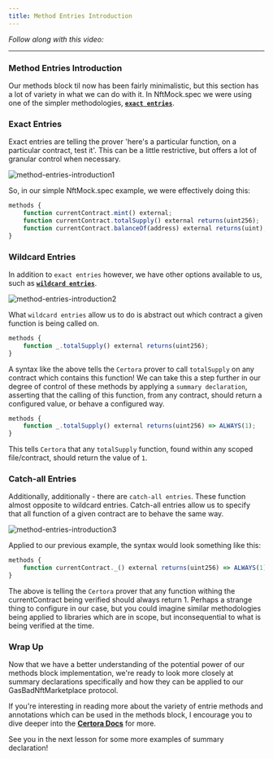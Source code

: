 ```yaml
---
title: Method Entries Introduction
---
```


_Follow along with this video:_

---

### Method Entries Introduction

Our methods block til now has been fairly minimalistic, but this section has a lot of variety in what we can do with it. In NftMock.spec we were using one of the simpler methodologies, [**`exact entries`**](https://docs.certora.com/en/latest/docs/cvl/methods.html#exact-entries).

### Exact Entries

Exact entries are telling the prover 'here's a particular function, on a particular contract, test it'. This can be a little restrictive, but offers a lot of granular control when necessary.

![method-entries-introduction1](/formal-verification-3/16-method-entries-introduction/method-entries-introduction1.png)

So, in our simple NftMock.spec example, we were effectively doing this:

```js
methods {
    function currentContract.mint() external;
    function currentContract.totalSupply() external returns(uint256);
    function currentContract.balanceOf(address) external returns(uint);
}
```

### Wildcard Entries

In addition to `exact entries` however, we have other options available to us, such as [**`wildcard entries`**](https://docs.certora.com/en/latest/docs/cvl/methods.html#wildcard-entries).

![method-entries-introduction2](/formal-verification-3/16-method-entries-introduction/method-entries-introduction2.png)

What `wildcard entries` allow us to do is abstract out which contract a given function is being called on.

```js
methods {
    function _.totalSupply() external returns(uint256);
}
```

A syntax like the above tells the `Certora` prover to call `totalSupply` on any contract which contains this function! We can take this a step further in our degree of control of these methods by applying a `summary declaration`, asserting that the calling of this function, from any contract, should return a configured value, or behave a configured way.

```js
methods {
    function _.totalSupply() external returns(uint256) => ALWAYS(1);
}
```

This tells `Certora` that any `totalSupply` function, found within any scoped file/contract, should return the value of `1`.

### Catch-all Entries

Additionally, additionally - there are `catch-all entries`. These function almost opposite to wildcard entries. Catch-all entries allow us to specify that all function of a given contract are to behave the same way.

![method-entries-introduction3](/formal-verification-3/16-method-entries-introduction/method-entries-introduction3.png)

Applied to our previous example, the syntax would look something like this:

```js
methods {
    function currentContract._() external returns(uint256) => ALWAYS(1);
}
```

The above is telling the `Certora` prover that any function withing the currentContract being verified should always return 1. Perhaps a strange thing to configure in our case, but you could imagine similar methodologies being applied to libraries which are in scope, but inconsequential to what is being verified at the time.

### Wrap Up

Now that we have a better understanding of the potential power of our methods block implementation, we're ready to look more closely at summary declarations specifically and how they can be applied to our GasBadNftMarketplace protocol.

If you're interesting in reading more about the variety of entrie methods and annotations which can be used in the methods block, I encourage you to dive deeper into the [**Certora Docs**](https://docs.certora.com/en/latest/docs/cvl/methods.html) for more.

See you in the next lesson for some more examples of summary declaration!
